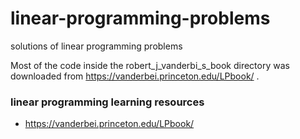 # linear-programming-problems
solutions of linear programming problems

Most of the code inside the robert_j_vanderbi_s_book directory
was downloaded from https://vanderbei.princeton.edu/LPbook/ . 

### linear programming learning resources
* https://vanderbei.princeton.edu/LPbook/
